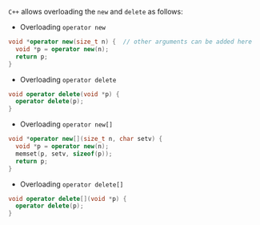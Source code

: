 `C++` allows overloading the `new` and `delete` as follows:

* Overloading `operator new` 

```cpp
void *operator new(size_t n) {  // other arguments can be added here
  void *p = operator new(n);
  return p;
}
```

* Overloading `operator delete`

```cpp
void operator delete(void *p) {
  operator delete(p);
}
```

* Overloading `operator new[]`

```cpp
void *operator new[](size_t n, char setv) {
  void *p = operator new(n);
  memset(p, setv, sizeof(p));
  return p;
}
```

* Overloading `operator delete[]`

```cpp
void operator delete[](void *p) {
  operator delete(p);
}
```
